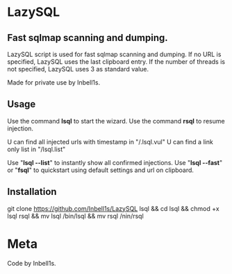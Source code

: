 # LazySQL

## **Fast sqlmap scanning and dumping.**

LazySQL script is used for fast sqlmap scanning and dumping.
If no URL is specified, LazySQL uses the last clipboard entry.
If the number of threads is not specified, LazySQL uses 3 as standard value.

Made for private use by Inbell1s.

## Usage

Use the command **lsql** to start the wizard.
Use the command **rsql** to resume injection.

U can find all injected urls with timestamp in "/.lsql.vul"
U can find a link only list in "/lsql.list"

Use "**lsql --list**" to instantly show all confirmed injections.
Use "**lsql --fast**" or "**fsql**" to quickstart using default settings and url on clipboard.

## Installation

git clone https://github.com/Inbell1s/LazySQL lsql && cd lsql && chmod +x lsql rsql && mv lsql /bin/lsql && mv rsql /nin/rsql



# Meta

Code by Inbell1s.

[badge]: https://img.shields.io/badge/BETA-In%20Progress-RED.svg


